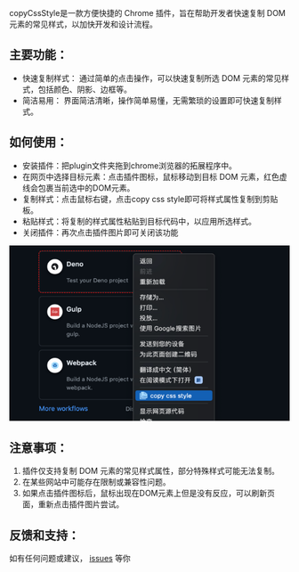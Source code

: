 
copyCssStyle是一款方便快捷的 Chrome 插件，旨在帮助开发者快速复制 DOM 元素的常见样式，以加快开发和设计流程。

## 主要功能：

- 快速复制样式： 通过简单的点击操作，可以快速复制所选 DOM 元素的常见样式，包括颜色、阴影、边框等。
- 简洁易用： 界面简洁清晰，操作简单易懂，无需繁琐的设置即可快速复制样式。

## 如何使用：

- 安装插件：把plugin文件夹拖到chrome浏览器的拓展程序中。
- 在网页中选择目标元素：点击插件图标，鼠标移动到目标 DOM 元素，红色虚线会包裹当前选中的DOM元素。
- 复制样式：点击鼠标右键，点击copy css style即可将样式属性复制到剪贴板。
- 粘贴样式：将复制的样式属性粘贴到目标代码中，以应用所选样式。
- 关闭插件：再次点击插件图片即可关闭该功能

![示例](./img/desc_1.png "")

## 注意事项：

1. 插件仅支持复制 DOM 元素的常见样式属性，部分特殊样式可能无法复制。
2. 在某些网站中可能存在限制或兼容性问题。
3. 如果点击插件图标后，鼠标出现在DOM元素上但是没有反应，可以刷新页面，重新点击插件图片尝试。

## 反馈和支持：
如有任何问题或建议， [issues](https://github.com/XFSeven7/copyCssStyle/issues) 等你
